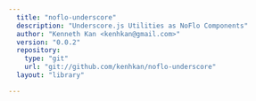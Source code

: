 ```yaml
---
  title: "noflo-underscore"
  description: "Underscore.js Utilities as NoFlo Components"
  author: "Kenneth Kan <kenhkan@gmail.com>"
  version: "0.0.2"
  repository: 
    type: "git"
    url: "git://github.com/kenhkan/noflo-underscore"
  layout: "library"

---
```

